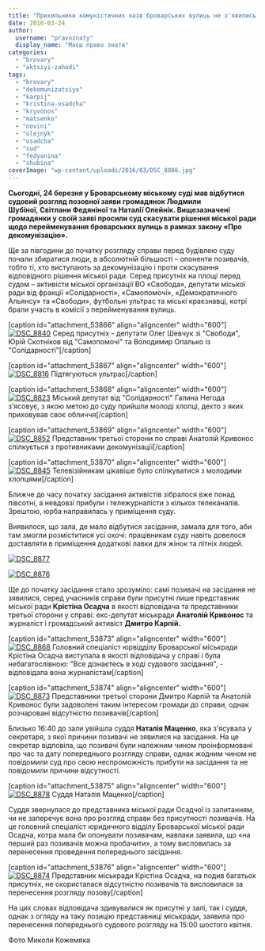 ```yaml
---
title: "Прихильники комуністичних назв броварських вулиць не з'явились на суд, який самі ініціювали"
date: 2016-03-24
author: 
  username: "pravoznaty"
  display_name: "Маєш право знати"
categories: 
  - "brovary"
  - "aktsiyi-zahodi"
tags: 
  - "brovary"
  - "dekomunizatsiya"
  - "karpij"
  - "kristina-osadcha"
  - "kryvonos"
  - "matsenko"
  - "novini"
  - "olejnyk"
  - "osadcha"
  - "sud"
  - "fedyanina"
  - "shubina"
coverImage: "wp-content/uploads/2016/03/DSC_8886.jpg"
---
```


**Сьогодні, 24 березня у Броварському міському суді мав відбутися судовий розгляд позовної заяви громадянок Людмили Шубіної, Світлани Федяніної та Наталії Олейнік. Вищезазначені громадянки у своїй заяві просили суд скасувати рішення міської ради щодо перейменування броварських вулиць в рамках закону «Про декомунізацію».**

Ще за півгодини до початку розгляду справи перед будівлею суду почали збиратися люди, в абсолютній більшості – опоненти позивачів, тобто ті, хто виступають за декомунізацію і проти скасування відповідного рішення міської ради. Серед присутніх на площі перед судом – активісти міської організації ВО «Свобода», депутати міської ради від фракції «Солідарності», «Самопомочі», «Демократичного Альянсу» та «Свободи», футбольні ультрас та міські краєзнавці, котрі брали участь в комісії з перейменування вулиць.

\[caption id="attachment\_53866" align="aligncenter" width="600"\][![DSC_8840](https://mpz.brovary.org/wp-content/uploads/2016/03/DSC_8840.jpg)](https://mpz.brovary.org/wp-content/uploads/2016/03/DSC_8840.jpg) Серед присутніх - депутати Олег Шевчук зі "Свободи", Юрій Скотніков від "Самопомочі" та Володимир Опалько із "Солідарності"\[/caption\]

\[caption id="attachment\_53867" align="aligncenter" width="600"\][![DSC_8816](https://mpz.brovary.org/wp-content/uploads/2016/03/DSC_8816.jpg)](https://mpz.brovary.org/wp-content/uploads/2016/03/DSC_8816.jpg) Підтягуються ультрас\[/caption\]

\[caption id="attachment\_53868" align="aligncenter" width="600"\][![DSC_8823](https://mpz.brovary.org/wp-content/uploads/2016/03/DSC_8823.jpg)](https://mpz.brovary.org/wp-content/uploads/2016/03/DSC_8823.jpg) Міський депутат від "Солідарності" Галина Негода з'ясовує, з якою метою до суду прийшли молоді хлопці, дехто з яких приховував своє обличчя\[/caption\]

\[caption id="attachment\_53869" align="aligncenter" width="600"\][![DSC_8852](https://mpz.brovary.org/wp-content/uploads/2016/03/DSC_8852.jpg)](https://mpz.brovary.org/wp-content/uploads/2016/03/DSC_8852.jpg) Представник третьої сторони по справі Анатолій Кривонос спілкується з противниками декомунізації\[/caption\]

\[caption id="attachment\_53870" align="aligncenter" width="600"\][![DSC_8845](https://mpz.brovary.org/wp-content/uploads/2016/03/DSC_8845.jpg)](https://mpz.brovary.org/wp-content/uploads/2016/03/DSC_8845.jpg) Телевізійникам цікавіше було спілкуватися з молодими хлопцями\[/caption\]

Ближче до часу початку засідання активістів зібралося вже понад півсотні, а невдовзі прибули і тележурналісти з кількох телеканалів. Зрештою, юрба направилась у приміщення суду.

Виявилося, що зала, де мало відбутися засідання, замала для того, аби там змогли розміститися усі охочі: працівникам суду навіть довелося доставляти в приміщення додаткові лавки для жінок та літніх людей.

[![DSC_8877](https://mpz.brovary.org/wp-content/uploads/2016/03/DSC_8877.jpg)](https://mpz.brovary.org/wp-content/uploads/2016/03/DSC_8877.jpg)

[![DSC_8876](https://mpz.brovary.org/wp-content/uploads/2016/03/DSC_8876.jpg)](https://mpz.brovary.org/wp-content/uploads/2016/03/DSC_8876.jpg)

Ще до початку засідання стало зрозуміло: самі позивачі на засідання не зявилися, серед учасників справи були присутні лише представник міської ради **Крістіна Осадча** в якості відповідача та представники третьої сторони у справі: екс-депутат міськради **Анатолій Кривонос** та журналіст і громадський активіст **Дмитро Карпій.**

\[caption id="attachment\_53873" align="aligncenter" width="600"\][![DSC_8868](https://mpz.brovary.org/wp-content/uploads/2016/03/DSC_8868.jpg)](https://mpz.brovary.org/wp-content/uploads/2016/03/DSC_8868.jpg) Головний спеціаліст юрвідділу Броварської міськради Крістіна Осадча виступала в якості відповідача у справі і була небагатослівною: "Все дізнаєтесь в ході судового засідання", - відповідала вона журналістам\[/caption\]

\[caption id="attachment\_53874" align="aligncenter" width="600"\][![DSC_8873](https://mpz.brovary.org/wp-content/uploads/2016/03/DSC_8873.jpg)](https://mpz.brovary.org/wp-content/uploads/2016/03/DSC_8873.jpg) Представники третьої сторони Дмитро Карпій та Анатолій Кривонос були задоволені таким інтересом громади до справи, однак розчаровані відсутністю позивачів\[/caption\]

Близько 16:40 до зали увійшла суддя **Наталія Маценко**, яка з'ясувала у секретаря, з якої причини позивачі не зявилися на засідання. На це секретар відповіла, що позивачі були належним чином проінформовані про час та дату попереднього розгляду справи, однак жодним чином не повідомили суд про свою неспроможність прибути на засідання та не повідомили причини відсутності.

\[caption id="attachment\_53875" align="aligncenter" width="600"\][![DSC_8878](https://mpz.brovary.org/wp-content/uploads/2016/03/DSC_8878.jpg)](https://mpz.brovary.org/wp-content/uploads/2016/03/DSC_8878.jpg) Суддя Наталія Маценко\[/caption\]

Суддя звернулася до представника міської ради Осадчої із запитанням, чи не заперечує вона про розгляд справи без присутності позивачів. На це головний спеціаліст юридичного відділу Броварської міської ради Осадча, котра мала би опонувати позивачам, навпаки заявила, що «на перший раз позивачів можна пробачити», а тому висловилась за перенесення проведення попереднього засідання.

\[caption id="attachment\_53876" align="aligncenter" width="600"\][![DSC_8874](https://mpz.brovary.org/wp-content/uploads/2016/03/DSC_8874.jpg)](https://mpz.brovary.org/wp-content/uploads/2016/03/DSC_8874.jpg) Представник міськради Крістіна Осадча, на подив багатьох присутніх, не скористалася відсутністю позивачів та висловилася за перенесення розгляду позову\[/caption\]

На цих словах відповідача здивувалися як присутні у залі, так і суддя, однак з огляду на таку позицію представниці міськради, заявила про перенесення попереднього судового розгляду на 15:00 шостого квітня.

Фото Миколи Кожемяка
